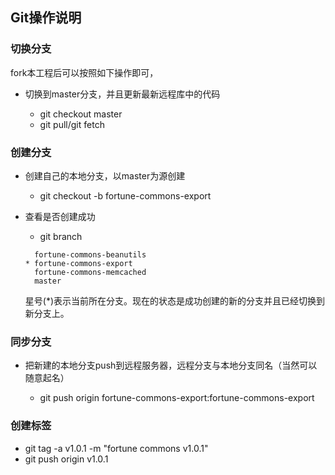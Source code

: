 ## Git操作说明

### 切换分支

fork本工程后可以按照如下操作即可，

- 切换到master分支，并且更新最新远程库中的代码

  - git checkout master
  - git pull/git fetch

### 创建分支

- 创建自己的本地分支，以master为源创建

  - git checkout -b fortune-commons-export

- 查看是否创建成功

  - git branch

  ```
    fortune-commons-beanutils
  * fortune-commons-export
    fortune-commons-memcached
    master
  ```

  星号(*)表示当前所在分支。现在的状态是成功创建的新的分支并且已经切换到新分支上。

### 同步分支

- 把新建的本地分支push到远程服务器，远程分支与本地分支同名（当然可以随意起名）

  - git push origin fortune-commons-export:fortune-commons-export

### 创建标签

- git tag -a v1.0.1 -m "fortune commons v1.0.1"
- git push origin v1.0.1